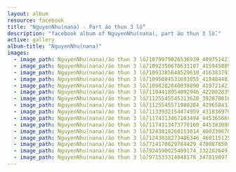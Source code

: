 ```yaml
---
layout: album
resource: facebook
title: "NguyenNhu(nana) - Part áo thun 3 lỗ"
description: "facebook album of NguyenNhu(nana), part áo thun 3 lỗ."
active: gallery
album-title: "NguyenNhu(nana)"
images:
  - image_path: NguyenNhu(nana)/áo thun 3 lỗ/1079979026536939_409751423_1079979023203606_7773076365560929188_n.jpg
  - image_path: NguyenNhu(nana)/áo thun 3 lỗ/1092350678633107_415945889_1092350928633082_5877581481733216892_n.jpg
  - image_path: NguyenNhu(nana)/áo thun 3 lỗ/1093385648529610_416383793_1093385645196277_5375458026168876812_n.jpg
  - image_path: NguyenNhu(nana)/áo thun 3 lỗ/1095084531693055_418484483_1095084528359722_1238418155707288906_n.jpg
  - image_path: NguyenNhu(nana)/áo thun 3 lỗ/1098282848039890_419721421_1098282941373214_4712705587501126217_n.jpg
  - image_path: NguyenNhu(nana)/áo thun 3 lỗ/1104418954092946_422882839_1104418950759613_447493908143232000_n.jpg
  - image_path: NguyenNhu(nana)/áo thun 3 lỗ/1125545545313620_392878816_1125545841980257_5302590383281029097_n.jpg
  - image_path: NguyenNhu(nana)/áo thun 3 lỗ/1125545571980284_429658433_1125545851980256_4869567883401437020_n.jpg
  - image_path: NguyenNhu(nana)/áo thun 3 lỗ/1133932154474959_431836970_1133932617808246_3676900160490053935_n.jpg
  - image_path: NguyenNhu(nana)/áo thun 3 lỗ/1174313467103494_445365669_1174313683770139_7182553000948403286_n.jpg
  - image_path: NguyenNhu(nana)/áo thun 3 lỗ/1174313473770160_445383080_1174313693770138_7599339717745369014_n.jpg
  - image_path: NguyenNhu(nana)/áo thun 3 lỗ/1243818260153014_460339678_1243818263486347_676787319267840931_n.jpg
  - image_path: NguyenNhu(nana)/áo thun 3 lỗ/1243818273486346_460115125_1243818283486345_4350034214445954140_n.jpg
  - image_path: NguyenNhu(nana)/áo thun 3 lỗ/714170829784429_470087850_1304003947467778_5767175655969892446_n.jpg
  - image_path: NguyenNhu(nana)/áo thun 3 lỗ/924590025409174_332282649_766411084905520_6289924138655509659_n.jpg
  - image_path: NguyenNhu(nana)/áo thun 3 lỗ/971533314048178_347819097_1673933716408943_3826645494159932630_n.jpg
---
```

